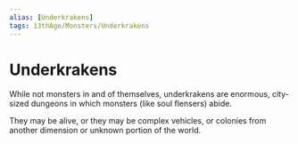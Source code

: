```yaml
---
alias: [Underkrakens]
tags: 13thAge/Monsters/Underkrakens
---
```

# Underkrakens

While not monsters in and of themselves, underkrakens are enormous, city-sized dungeons in which monsters (like soul flensers) abide. 

They may be alive, or they may be complex vehicles, or colonies from another dimension or unknown portion of the world.
